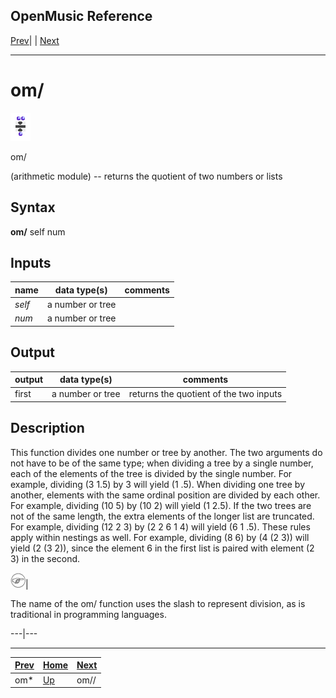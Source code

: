 OpenMusic Reference  
---  
[Prev](ommultiply)| | [Next](omeucdivide)  
  
* * *

# om/

![](figures/functions/arithmetic/omdivide.png)

  
  
om/  
  
(arithmetic module) \-- returns the quotient of two numbers or lists  

## Syntax

   **om/**  self num  

## Inputs

name| data type(s)| comments  
---|---|---  
  _self_ |  a number or tree|  
  _num_ |  a number or tree|  
  
## Output

output| data type(s)| comments  
---|---|---  
first| a number or tree| returns the quotient of the two inputs  
  
## Description

This function divides one number or tree by another. The two arguments do not
have to be of the same type; when dividing a tree by a single number, each of
the elements of the tree is divided by the single number. For example,
dividing (3 1.5) by 3 will yield (1 .5). When dividing one tree by another,
elements with the same ordinal position are divided by each other. For
example, dividing (10 5) by (10 2) will yield (1 2.5). If the two trees are
not of the same length, the extra elements of the longer list are truncated.
For example, dividing (12 2 3) by (2 2 6 1 4) will yield (6 1 .5). These rules
apply within nestings as well. For example, dividing (8 6) by (4 (2 3)) will
yield (2 (3 2)), since the element 6 in the first list is paired with element
(2 3) in the second.

![Note](figures/images/note.gif)|

The name of the  om/  function uses the slash to represent division, as is traditional in programming languages.  
  
---|---  
  
* * *

[Prev](ommultiply)| [Home](index)| [Next](omeucdivide)  
---|---|---  
om*| [Up](funcref.main)| om//

